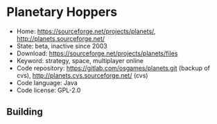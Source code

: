 # Planetary Hoppers

- Home: https://sourceforge.net/projects/planets/, http://planets.sourceforge.net/
- State: beta, inactive since 2003
- Download: https://sourceforge.net/projects/planets/files
- Keyword: strategy, space, multiplayer online
- Code repository: https://gitlab.com/osgames/planets.git (backup of cvs), http://planets.cvs.sourceforge.net/ (cvs)
- Code language: Java
- Code license: GPL-2.0

## Building
